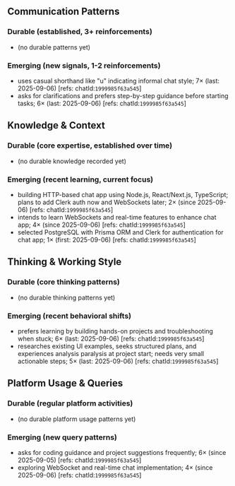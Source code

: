 ## Communication Patterns
### Durable (established, 3+ reinforcements)
- (no durable patterns yet)

### Emerging (new signals, 1-2 reinforcements)
- uses casual shorthand like "u" indicating informal chat style; 7× (last: 2025-09-06) [refs: chatId:`1999985f63a545`]
- asks for clarifications and prefers step-by-step guidance before starting tasks; 6× (last: 2025-09-06) [refs: chatId:`1999985f63a545`]

## Knowledge & Context
### Durable (core expertise, established over time)
- (no durable knowledge recorded yet)

### Emerging (recent learning, current focus)
- building HTTP-based chat app using Node.js, React/Next.js, TypeScript; plans to add Clerk auth now and WebSockets later; 2× (since 2025-09-06) [refs: chatId:`1999985f63a545`]
- intends to learn WebSockets and real-time features to enhance chat app; 4× (since 2025-09-06) [refs: chatId:`1999985f63a545`]
- selected PostgreSQL with Prisma ORM and Clerk for authentication for chat app; 1× (first: 2025-09-06) [refs: chatId:`1999985f63a545`]

## Thinking & Working Style
### Durable (core thinking patterns)
- (no durable thinking patterns yet)

### Emerging (recent behavioral shifts)
- prefers learning by building hands-on projects and troubleshooting when stuck; 6× (last: 2025-09-06) [refs: chatId:`1999985f63a545`]
- researches existing UI examples, seeks structured plans, and experiences analysis paralysis at project start; needs very small actionable steps; 5× (last: 2025-09-06) [refs: chatId:`1999985f63a545`]

## Platform Usage & Queries
### Durable (regular platform activities)
- (no durable platform usage patterns yet)

### Emerging (new query patterns)
- asks for coding guidance and project suggestions frequently; 6× (since 2025-09-05) [refs: chatId:`1999985f63a545`]
- exploring WebSocket and real-time chat implementation; 4× (since 2025-09-06) [refs: chatId:`1999985f63a545`]